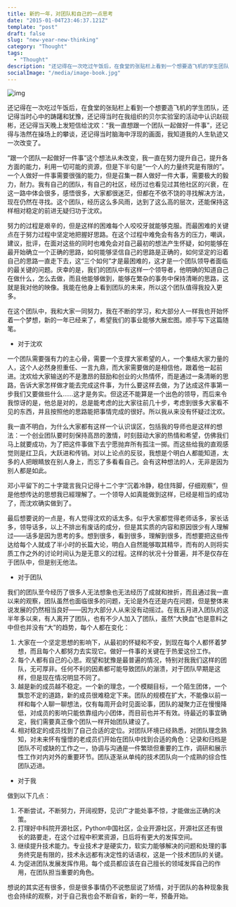 ```yaml
---
title: 新的一年，对团队和自己的一点思考
date: "2015-01-04T23:46:37.121Z"
template: "post"
draft: false
slug: "new-year-new-thinking"
category: "Thought"
tags:
  - "Thought"
description: "还记得在一次吃过午饭后，在食堂的张贴栏上看到一个想要造飞机的学生团队，还记得当时心中的踌躇和犹豫，还记得当时在我组织的贝尔实验室的活动中认识赵砚彬，还记得当天晚上发短信给沈欢：“我一直想跟一个团队一起做好一件事”，还记得与浩然在操场上的攀谈，还记得当时脑海中浮现的画面，我知道我的人生轨迹又一次改变了。"
socialImage: "/media/image-book.jpg"
---
```


![img](/media/image-note.jpg)

还记得在一次吃过午饭后，在食堂的张贴栏上看到一个想要造飞机的学生团队，还记得当时心中的踌躇和犹豫，还记得当时在我组织的贝尔实验室的活动中认识赵砚彬，还记得当天晚上发短信给沈欢：“我一直想跟一个团队一起做好一件事”，还记得与浩然在操场上的攀谈，还记得当时脑海中浮现的画面，我知道我的人生轨迹又一次改变了。

“跟一个团队一起做好一件事”这个想法从未改变，我一直在努力提升自己，提升各方面的能力，利用一切可能的资源，但是下半句是“一个人的力量终究是有限的”。一个人做好一件事需要很强的能力，但是召集一群人做好一件大事，需要极大的毅力，耐力。我有自己的团队，有自己的社区，经历过也看见过其他社区的兴衰，在这一路中体会很多，感悟很多，大家都很迷茫，但都在不依不饶的寻找解决方法，现在仍然在寻找。这个团队，经历这么多风雨，达到了这么高的层次，还能保持这样相对稳定的前进无疑归功于沈欢。

努力的过程是艰辛的，但是这样的困难每个人咬咬牙就能够克服。而最困难的关键点在于努力过程中坚定地把握好思路。在这个过程中难免会有各方的压力，嘲讽，建议，批评，在面对这些的同时也难免会对自己最初的想法产生怀疑，如何能够在最开始确立一个正确的思路，如何能够坚信自己的思路是正确的，如何坚定的沿着自己的思路一直走下去，这“三个如何”才是最困难的，这才是一个团队领导者面临的最关键的问题。庆幸的是，我们的团队中有这样一个领导者，他明确的知道自己在做什么，怎么去做，而且他能够做到，能够在繁杂的事务中保持清晰的思路，这就是我对他的映像。我能在他身上看到团队的未来，所以这个团队值得我投入更多。

在这个团队中，我和大家一同努力，我在不断的学习，和大部分人一样我也开始怀着一个梦想，新的一年已经来了，希望我们的事业能够大展宏图。顺手写下这篇随笔。

- 对于沈欢

一个团队需要强有力的主心骨，需要一个支撑大家希望的人，一个集结大家力量的人，这个人必然身担重任、一言九鼎，而大家需要做的是相信他，跟着他一起前进。沈欢给大家输送的不是激昂的鼓励和创业的火热情怀，而是通过一条清晰的思路，告诉大家怎样做才能去完成这件事，为什么要这样去做，为了达成这件事第一步我们又要做些什么……这才是务实。但这还不能算是一个出色的领导，而后来令我惊讶的是，他总是对的，总是能考虑的比大家往前几十步，考虑到很多大家看不见的东西，并且按照他的思路能把事情完成的很好。所以我从来没有怀疑过沈欢。

我一直不明白，为什么大家都有这样一个认识误区，包括我的导师也是这样的想法：一个创业团队要时刻保持高昂的激情，时刻鼓动大家的热情和希望，仿佛我们马上就要成功，为了把这件事做下去宁愿抛弃所有孤注一掷。而这些给我的直观感觉则是红卫兵，大跃进和传销。对以上论点的反驳，我想是个明白人都能知道，太多的人把眼睛放在别人身上，而忘了多看看自己。会有这种想法的人，无非是因为别人都是如此。

邓小平留下的二十字箴言我只记得十二个字“沉着冷静，稳住阵脚，仔细观察”，但是他想传达的思想我已經理解了。一个领导人如真能做到这样，已经是相当的成功了，而沈欢确实做到了。

最后想要说的一点是，有人觉得沈欢的话太多。似乎大家都觉得老师话多，家长话多，领导话多，以上不排出有废话的成分，但是其实质的内容和原因很少有人理解过——话多是因为思考的多。想到很多，看到很多，理解到很多，而想要把这些传达给每个人就成了半小时的长篇大论，明白人自然能够取其精华，而有的人则将实质工作之外的讨论时间认为是无意义的过程。这样的状况十分普遍，并不是仅存在于团队中，但是别无他法。


- 对于团队

我们的团队至今经历了很多人无法想象也无法经历了成就和挫折，而且通过我一直以来的观察，团队虽然也面临很多的问题，无论是外在还是内在问题，但是整体来说发展的仍然相当良好——因为大部分人从来没有动摇过。在我五月进入团队的这半年多以来，有人离开了团队，也有不少人加入了团队，虽然“大换血”也是意料之中但也并没有“大”的趋势，每个人都在变化：

1. 大家在一个坚定思想的影响下，从最初的怀疑和不安，到现在每个人都怀着梦想，而且每个人都努力去实现它。做好一件事的关键在于热爱这份工作。
2. 每个人都有自己的心思。观望和犹豫是最普遍的情况，特别对我我们这样的团队，无可厚非。任何不利的因素都可能导致团队的漰溃，对于团队早期是这样，但是现在情况明显不同了。
3. 越是新的成员越不稳定。一个新的理念，一个模糊目标，一个陌生团体，一个飘忽不定的道路，新的成员很难稳定下来。团队的规模在扩大，不能像以前一样和每个人聊一聊想法，仅有每周开会时见面论事，团队的凝聚力正在慢慢降低，对成员的影响只能依靠组内小团体，而目前也并不有效。待最近的事宜确定，我们需要真正像个团队一样开始团队建设了。
4. 相对稳定的成员找到了自己合适的定位。对团队环境已经熟悉，对团队理念熟知，对未来怀有憧憬的老成员们开始在团队中找到合适的角色：记录和归档是团队不可或缺的工作之一，协调与沟通是一件繁琐但重要的工作，调研和展示性工作对内对外的重要环节。团队逐渐从单纯的技术团队向一个成熟的综合性团队迈进。



- 对于我

做到以下几点：

1. 不断尝试，不断努力，开阔视野，见识广才能处事不惊，才能做出正确的决策。
2. 打理好中科院开源社区，Python中国社区，企业开源社区，开源社区还有很长的路要走，在这个过程中积累资源，日后将有更大的发挥空间。
3. 继续提升技术能力。专业技术才是硬实力，软实力能够解决的问题和处理的事务终究是有限的，技术永远都有决定性的话语权，这是一个技术团队的关键。
4. 为促进团队发展发挥作用。每个成员都应该在自己擅长的领域发挥自己的作用，在团队担当重要的角色。


想说的其实还有很多，但是很多事情仍不说憋屈说了矫情，对于团队的各种现象我也会持续的观察，对于自己我也会不断自省，新的一年，预备开始。

